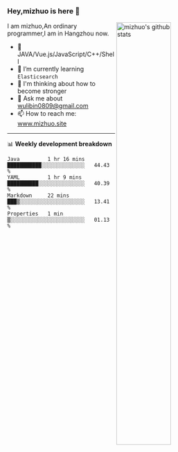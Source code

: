 ### Hey,mizhuo is here 👋

<img align="right" alt="mizhuo's github stats" width="50%" src="https://github-readme-stats.vercel.app/api?username=mizhuo&theme=tokyonight&show_icons=true">

I am mizhuo,An ordinary programmer,I am in Hangzhou now.

- 🔭 JAVA/Vue.js/JavaScript/C++/Shell
- 🌱 I’m currently learning `Elasticsearch`
- 🤔 I'm thinking about how to become stronger
- 💬 Ask me about wulibin0809@gmail.com
- 📫 How to reach me: www.mizhuo.site

---
📊 **Weekly development breakdown**

<!--START_SECTION:waka-->
```text
Java         1 hr 16 mins    ███████████░░░░░░░░░░░░░░   44.43 % 
YAML         1 hr 9 mins     ██████████░░░░░░░░░░░░░░░   40.39 % 
Markdown     22 mins         ███▒░░░░░░░░░░░░░░░░░░░░░   13.41 % 
Properties   1 min           ▒░░░░░░░░░░░░░░░░░░░░░░░░   01.13 % 
```
<!--END_SECTION:waka-->
